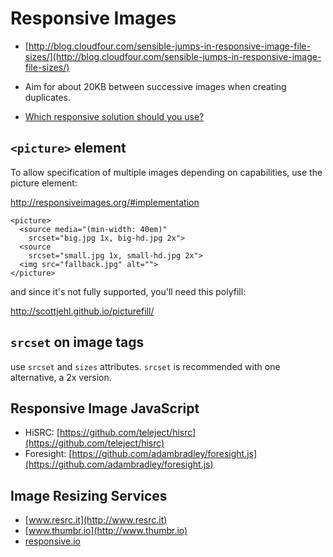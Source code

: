 # Responsive Images

* [http://blog.cloudfour.com/sensible-jumps-in-responsive-image-file-sizes/](http://blog.cloudfour.com/sensible-jumps-in-responsive-image-file-sizes/)

* Aim for about 20KB between successive images when creating duplicates.

* [Which responsive solution should you use?](https://css-tricks.com/which-responsive-images-solution-should-you-use/)

## `<picture>` element

To allow specification of multiple images depending on capabilities, use the picture element:

http://responsiveimages.org/#implementation


    <picture>
      <source media="(min-width: 40em)"
        srcset="big.jpg 1x, big-hd.jpg 2x">
      <source
        srcset="small.jpg 1x, small-hd.jpg 2x">
      <img src="fallback.jpg" alt="">
    </picture>

and since it's not fully supported, you'll need this polyfill:

http://scottjehl.github.io/picturefill/

## `srcset` on image tags

use `srcset` and `sizes` attributes. `srcset` is recommended with one alternative, a 2x version.

## Responsive Image JavaScript

* HiSRC: [https://github.com/teleject/hisrc](https://github.com/teleject/hisrc)
* Foresight: [https://github.com/adambradley/foresight.js](https://github.com/adambradley/foresight.js)

## Image Resizing Services

* [www.resrc.it](http://www.resrc.it)
* [www.thumbr.io](http://www.thumbr.io)
* [responsive.io](http://responsive.io)
